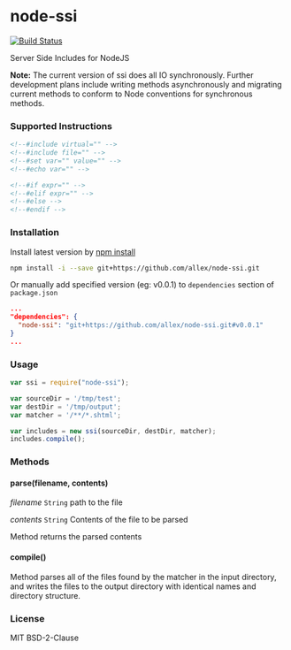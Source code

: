 node-ssi
========

[![Build Status][travis-image]][travis-url]

Server Side Includes for NodeJS

__Note:__ The current version of ssi does all IO synchronously. Further development plans include writing methods asynchronously and migrating current methods to conform to Node conventions for synchronous methods.

### Supported Instructions

```html
<!--#include virtual="" -->
<!--#include file="" -->
<!--#set var="" value="" -->
<!--#echo var="" -->

<!--#if expr="" -->
<!--#elif expr="" -->
<!--#else -->
<!--#endif -->
```

### Installation

Install latest version by [npm install](https://docs.npmjs.com/cli/install)

```bash
npm install -i --save git+https://github.com/allex/node-ssi.git
```

Or manually add specified version (eg: v0.0.1) to `dependencies` section of `package.json`

```json
...
"dependencies": {
  "node-ssi": "git+https://github.com/allex/node-ssi.git#v0.0.1"
}
...
```

### Usage

```js
var ssi = require("node-ssi");

var sourceDir = '/tmp/test';
var destDir = '/tmp/output';
var matcher = '/**/*.shtml';

var includes = new ssi(sourceDir, destDir, matcher);
includes.compile();
```

### Methods

#### parse(filename, contents)

_filename_ `String` path to the file

_contents_ `String` Contents of the file to be parsed

Method returns the parsed contents

#### compile()

Method parses all of the files found by the matcher in the input directory, and writes the files to the output directory with identical names and directory structure.

### License

MIT
BSD-2-Clause


[travis-url]: https://travis-ci.org/allex/node-ssi
[travis-image]: http://img.shields.io/travis/allex/node-ssi.svg
